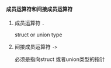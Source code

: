 #### 成员运算符和间接成员运算符

1. 成员运算符 `.`
   
   struct or union type
   
2. 间接成员运算符 `->`
   
   必须是指向struct 或者union类型的指针

